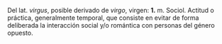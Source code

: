 Del lat. *virgus*, posible derivado de *virgo*, virgen: **1.** m. Sociol. Actitud o práctica, generalmente temporal, que consiste en evitar de forma deliberada la interacción social y/o romántica con personas del género opuesto.
